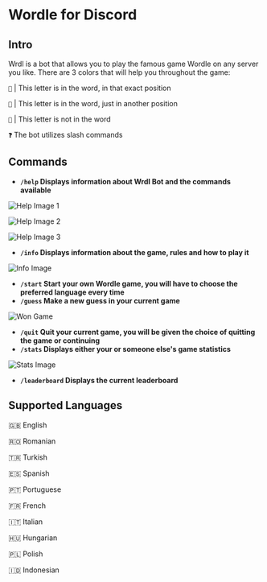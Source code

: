# Wordle for Discord

## Intro
Wrdl is a bot that allows you to play the famous game Wordle on any server you like.
There are 3 colors that will help you throughout the game:

`💚` | This letter is in the word, in that exact position

`💛` | This letter is in the word, just in another position

`🖤` | This letter is not in the word

**`❓`** The bot utilizes slash commands

## Commands

- **`/help` Displays information about Wrdl Bot and the commands available**

![Help Image 1](https://i.imgur.com/Tfg6K5T.png)

![Help Image 2](https://i.imgur.com/vUL68jf.png)

![Help Image 3](https://i.imgur.com/rUEolqB.png)

- **`/info` Displays information about the game, rules and how to play it**

![Info Image](https://i.imgur.com/XBXnXcl.png)

- **`/start` Start your own Wordle game, you will have to choose the preferred language every time**
- **`/guess` Make a new guess in your current game**

![Won Game](https://i.imgur.com/24z3s4J.png)

- **`/quit` Quit your current game, you will be given the choice of quitting the game or continuing**
- **`/stats` Displays either your or someone else's game statistics**

![Stats Image](https://i.imgur.com/omPKmP3.png)

- **`/leaderboard` Displays the current leaderboard**

## Supported Languages
🇬🇧 English

🇷🇴 Romanian

🇹🇷 Turkish

🇪🇸 Spanish

🇵🇹 Portuguese

🇫🇷 French

🇮🇹 Italian

🇭🇺 Hungarian

🇵🇱 Polish

🇮🇩 Indonesian